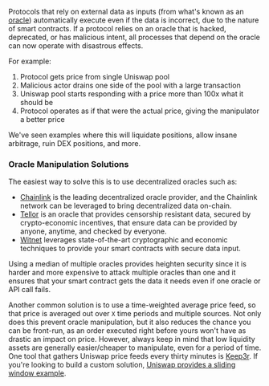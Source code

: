 Protocols that rely on external data as inputs (from what's known as an
[oracle](https://medium.com/better-programming/what-is-a-blockchain-oracle-f5ccab8dbd72?source=friends_link&sk=d921a38466df8a9176ed8dd767d8c77d))
automatically execute even if the data is incorrect, due to the nature of smart contracts. If a
protocol relies on an oracle that is hacked, deprecated, or has malicious intent, all processes
that depend on the oracle can now operate with disastrous effects.

For example:

1. Protocol gets price from single Uniswap pool
1. Malicious actor drains one side of the pool with a large transaction
1. Uniswap pool starts responding with a price more than 100x what it should be
1. Protocol operates as if that were the actual price, giving the manipulator a better price

We've seen examples where this will liquidate positions, allow insane arbitrage, ruin DEX
positions, and more.

### Oracle Manipulation Solutions

The easiest way to solve this is to use decentralized oracles such as:

* [Chainlink](https://chain.link/) is the leading decentralized oracle provider, and the Chainlink network can be leveraged to bring decentralized data on-chain.
* [Tellor](https://tellor.io/) is an oracle that provides censorship resistant data, secured by crypto-economic incentives, that ensure data can be provided by anyone, anytime, and checked by everyone.
* [Witnet](https://witnet.io/) leverages state-of-the-art cryptographic and economic techniques to provide your smart contracts with secure data input.

Using a median of multiple oracles provides heighten security since it is harder and more expensive to attack multiple oracles than one and it ensures that your smart contract gets the data it needs even if one oracle or API call fails. 

Another common solution is to use a time-weighted average price feed, so that price is averaged out
over `X` time periods and multiple sources. Not only does this prevent oracle manipulation, but it also reduces the
chance you can be front-run, as an order executed right before yours won't have as drastic an
impact on price. However, always keep in mind that low liquidity assets are generally easier/cheaper to manipulate, even for a period of time. One tool that gathers Uniswap price feeds every thirty minutes is
[Keep3r](https://docs.uniquote.finance/). If you're looking to build a custom solution,
[Uniswap provides a sliding window example](https://github.com/Uniswap/uniswap-v2-periphery/blob/master/contracts/examples/ExampleSlidingWindowOracle.sol).
